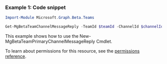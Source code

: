 ### Example 1: Code snippet

```powershell
Import-Module Microsoft.Graph.Beta.Teams

Get-MgBetaTeamChannelMessageReply -TeamId $teamId -ChannelId $channelId -ChatMessageId $chatMessageId
```
This example shows how to use the New-MgBetaTeamPrimaryChannelMessageReply Cmdlet.

To learn about permissions for this resource, see the [permissions reference](/graph/permissions-reference).

